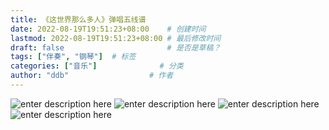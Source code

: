```yaml
---
title: 《这世界那么多人》弹唱五线谱
date: 2022-08-19T19:51:23+08:00    # 创建时间
lastmod: 2022-08-19T19:51:23+08:00 # 最后修改时间
draft: false                       # 是否是草稿？
tags: ["伴奏", "钢琴"]  # 标签
categories: ["音乐"]              # 分类
author: "ddb"                  # 作者
---
```



![enter description here](https://cdn.jsdelivr.net/gh/huangxd-/imges/小书匠/1660909933749.png)
![enter description here](https://cdn.jsdelivr.net/gh/huangxd-/imges/小书匠/1660909980988.png)
![enter description here](https://cdn.jsdelivr.net/gh/huangxd-/imges/小书匠/1660909991650.png)
![enter description here](https://cdn.jsdelivr.net/gh/huangxd-/imges/小书匠/1660910003511.png)